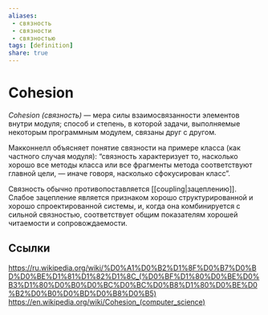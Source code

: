 ```yaml
---
aliases:
 - связность
 - связности
 - связностью
tags: [definition]
share: true
---
```

# Cohesion
*Cohesion (связность)* — мера силы взаимосвязанности элементов внутри модуля; способ и степень, в которой задачи, выполняемые некоторым программным модулем, связаны друг с другом.

Макконнелл объясняет понятие связности на примере класса (как частного случая модуля): “связность характеризует то, насколько хорошо все методы класса или все фрагменты метода соответствуют главной цели, — иначе говоря, насколько сфокусирован класс”.

Связность обычно противопоставляется [[coupling|зацеплению]]. Слабое зацепление является признаком хорошо структурированной и хорошо спроектированной системы, и, когда она комбинируется с сильной связностью, соответствует общим показателям хорошей читаемости и сопровождаемости.

## Ссылки
https://ru.wikipedia.org/wiki/%D0%A1%D0%B2%D1%8F%D0%B7%D0%BD%D0%BE%D1%81%D1%82%D1%8C_(%D0%BF%D1%80%D0%BE%D0%B3%D1%80%D0%B0%D0%BC%D0%BC%D0%B8%D1%80%D0%BE%D0%B2%D0%B0%D0%BD%D0%B8%D0%B5)
https://en.wikipedia.org/wiki/Cohesion_(computer_science)